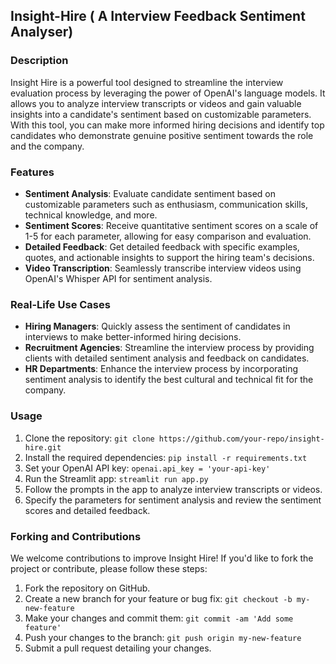 ## Insight-Hire ( A Interview Feedback Sentiment Analyser)

### Description
Insight Hire is a powerful tool designed to streamline the interview evaluation process by leveraging the power of OpenAI's language models. It allows you to analyze interview transcripts or videos and gain valuable insights into a candidate's sentiment based on customizable parameters. With this tool, you can make more informed hiring decisions and identify top candidates who demonstrate genuine positive sentiment towards the role and the company.

### Features
- **Sentiment Analysis**: Evaluate candidate sentiment based on customizable parameters such as enthusiasm, communication skills, technical knowledge, and more.
- **Sentiment Scores**: Receive quantitative sentiment scores on a scale of 1-5 for each parameter, allowing for easy comparison and evaluation.
- **Detailed Feedback**: Get detailed feedback with specific examples, quotes, and actionable insights to support the hiring team's decisions.
- **Video Transcription**: Seamlessly transcribe interview videos using OpenAI's Whisper API for sentiment analysis.

### Real-Life Use Cases
- **Hiring Managers**: Quickly assess the sentiment of candidates in interviews to make better-informed hiring decisions.
- **Recruitment Agencies**: Streamline the interview process by providing clients with detailed sentiment analysis and feedback on candidates.
- **HR Departments**: Enhance the interview process by incorporating sentiment analysis to identify the best cultural and technical fit for the company.

### Usage
1. Clone the repository: `git clone https://github.com/your-repo/insight-hire.git`
2. Install the required dependencies: `pip install -r requirements.txt`
3. Set your OpenAI API key: `openai.api_key = 'your-api-key'`
4. Run the Streamlit app: `streamlit run app.py`
5. Follow the prompts in the app to analyze interview transcripts or videos.
6. Specify the parameters for sentiment analysis and review the sentiment scores and detailed feedback.

### Forking and Contributions
We welcome contributions to improve Insight Hire! If you'd like to fork the project or contribute, please follow these steps:

1. Fork the repository on GitHub.
2. Create a new branch for your feature or bug fix: `git checkout -b my-new-feature`
3. Make your changes and commit them: `git commit -am 'Add some feature'`
4. Push your changes to the branch: `git push origin my-new-feature`
5. Submit a pull request detailing your changes.

